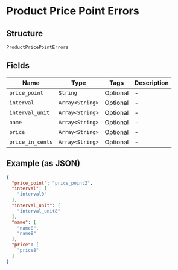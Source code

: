 
# Product Price Point Errors

## Structure

`ProductPricePointErrors`

## Fields

| Name | Type | Tags | Description |
|  --- | --- | --- | --- |
| `price_point` | `String` | Optional | - |
| `interval` | `Array<String>` | Optional | - |
| `interval_unit` | `Array<String>` | Optional | - |
| `name` | `Array<String>` | Optional | - |
| `price` | `Array<String>` | Optional | - |
| `price_in_cents` | `Array<String>` | Optional | - |

## Example (as JSON)

```json
{
  "price_point": "price_point2",
  "interval": [
    "interval0"
  ],
  "interval_unit": [
    "interval_unit8"
  ],
  "name": [
    "name8",
    "name9"
  ],
  "price": [
    "price8"
  ]
}
```

